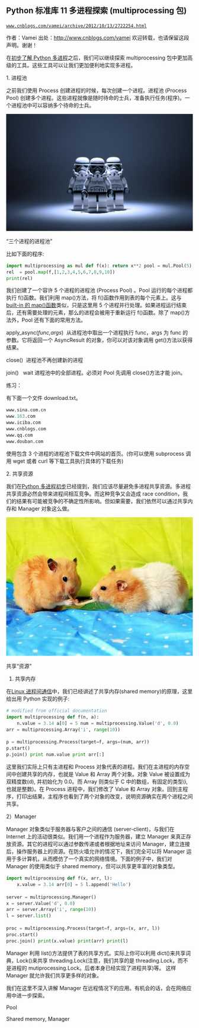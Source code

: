 ## Python 标准库 11 多进程探索 (multiprocessing 包)

[`www.cnblogs.com/vamei/archive/2012/10/13/2722254.html`](http://www.cnblogs.com/vamei/archive/2012/10/13/2722254.html)

作者：Vamei 出处：http://www.cnblogs.com/vamei 欢迎转载，也请保留这段声明。谢谢！

在[初步了解 Python 多进程](http://www.cnblogs.com/vamei/archive/2012/10/12/2721484.html)之后，我们可以继续探索 multiprocessing 包中更加高级的工具。这些工具可以让我们更加便利地实现多进程。

1\. 进程池

之前我们使用 Process 创建进程的时候，每次创建一个进程。进程池 (Process Pool) 创建多个进程。这些进程就像是随时待命的士兵，准备执行任务(程序)。一个进程池中可以容纳多个待命的士兵。

![](img/rdb_epub_3402172735758336713.jpg)

“三个进程的进程池”

比如下面的程序:

```py
import multiprocessing as mul def f(x): return x**2 pool = mul.Pool(5)
rel  = pool.map(f,[1,2,3,4,5,6,7,8,9,10])
print(rel)

```

我们创建了一个容许 5 个进程的进程池 (Process Pool) 。Pool 运行的每个进程都执行 f()函数。我们利用 map()方法，将 f()函数作用到表的每个元素上。这与[built-in 的 map()函数](http://www.cnblogs.com/vamei/archive/2012/07/10/2582772.html)类似，只是这里用 5 个进程并行处理。如果进程运行结束后，还有需要处理的元素，那么的进程会被用于重新运行 f()函数。除了 map()方法外，Pool 还有下面的常用方法。

apply_async(*func,args*)  从进程池中取出一个进程执行 func，args 为 func 的参数。它将返回一个 AsyncResult 的对象，你可以对该对象调用 get()方法以获得结果。

close()  进程池不再创建新的进程

join()   wait 进程池中的全部进程。必须对 Pool 先调用 close()方法才能 join。

练习：

有下面一个文件 download.txt。

```py
www.sina.com.cn
www.163.com
www.iciba.com
www.cnblogs.com
www.qq.com
www.douban.com

```

使用包含 3 个进程的进程池下载文件中网站的首页。(你可以使用 subprocess 调用 wget 或者 curl 等下载工具执行具体的下载任务)

2\. 共享资源

我们在[Python 多进程初步](http://www.cnblogs.com/vamei/archive/2012/10/12/2721484.html)已经提到，我们应该尽量避免多进程共享资源。多进程共享资源必然会带来进程间相互竞争。而这种竞争又会造成 race condition，我们的结果有可能被竞争的不确定性所影响。但如果需要，我们依然可以通过共享内存和 Manager 对象这么做。

![](img/rdb_epub_4613508334889836056.jpg)

共享“资源”

1) 共享内存

在[Linux 进程间通信](http://www.cnblogs.com/vamei/archive/2012/10/10/2715398.html)中，我们已经讲述了共享内存(shared memory)的原理，这里给出用 Python 实现的例子:

```py
# modified from official documentation
import multiprocessing def f(n, a):
    n.value = 3.14 a[0] = 5 num = multiprocessing.Value('d', 0.0)
arr = multiprocessing.Array('i', range(10))

p = multiprocessing.Process(target=f, args=(num, arr))
p.start()
p.join() print num.value print arr[:]

```

这里我们实际上只有主进程和 Process 对象代表的进程。我们在主进程的内存空间中创建共享的内存，也就是 Value 和 Array 两个对象。对象 Value 被设置成为双精度数(d), 并初始化为 0.0。而 Array 则类似于 C 中的数组，有固定的类型(i, 也就是整数)。在 Process 进程中，我们修改了 Value 和 Array 对象。回到主程序，打印出结果，主程序也看到了两个对象的改变，说明资源确实在两个进程之间共享。

2）Manager

Manager 对象类似于服务器与客户之间的通信 (server-client)，与我们在 Internet 上的活动很类似。我们用一个进程作为服务器，建立 Manager 来真正存放资源。其它的进程可以通过参数传递或者根据地址来访问 Manager，建立连接后，操作服务器上的资源。在防火墙允许的情况下，我们完全可以将 Manager 运用于多计算机，从而模仿了一个真实的网络情境。下面的例子中，我们对 Manager 的使用类似于 shared memory，但可以共享更丰富的对象类型。 

```py
import multiprocessing def f(x, arr, l):
    x.value = 3.14 arr[0] = 5 l.append('Hello')

server = multiprocessing.Manager()
x = server.Value('d', 0.0)
arr = server.Array('i', range(10))
l = server.list()

proc = multiprocessing.Process(target=f, args=(x, arr, l))
proc.start()
proc.join() print(x.value) print(arr) print(l)

```

Manager 利用 list()方法提供了表的共享方式。实际上你可以利用 dict()来共享词典，Lock()来共享 threading.Lock(注意，我们共享的是 threading.Lock，而不是进程的 mutiprocessing.Lock。后者本身已经实现了进程共享)等。 这样 Manager 就允许我们共享更多样的对象。

我们在这里不深入讲解 Manager 在远程情况下的应用。有机会的话，会在网络应用中进一步探索。

Pool

Shared memory, Manager